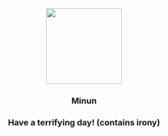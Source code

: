 <p align="center">
    <img src="https://raw.githubusercontent.com/PokeAPI/sprites/master/sprites/pokemon/312.png" width="150" height="150">
</p>
<h3 align="center"> <b>Minun</b></h3>
<h3 align="center">Have a terrifying day! (contains irony)</h3>
